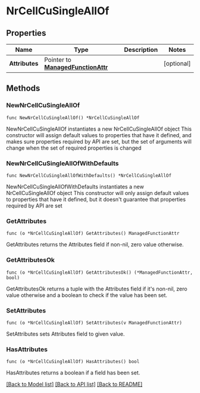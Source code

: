 # NrCellCuSingleAllOf

## Properties

Name | Type | Description | Notes
------------ | ------------- | ------------- | -------------
**Attributes** | Pointer to [**ManagedFunctionAttr**](ManagedFunction-Attr.md) |  | [optional] 

## Methods

### NewNrCellCuSingleAllOf

`func NewNrCellCuSingleAllOf() *NrCellCuSingleAllOf`

NewNrCellCuSingleAllOf instantiates a new NrCellCuSingleAllOf object
This constructor will assign default values to properties that have it defined,
and makes sure properties required by API are set, but the set of arguments
will change when the set of required properties is changed

### NewNrCellCuSingleAllOfWithDefaults

`func NewNrCellCuSingleAllOfWithDefaults() *NrCellCuSingleAllOf`

NewNrCellCuSingleAllOfWithDefaults instantiates a new NrCellCuSingleAllOf object
This constructor will only assign default values to properties that have it defined,
but it doesn't guarantee that properties required by API are set

### GetAttributes

`func (o *NrCellCuSingleAllOf) GetAttributes() ManagedFunctionAttr`

GetAttributes returns the Attributes field if non-nil, zero value otherwise.

### GetAttributesOk

`func (o *NrCellCuSingleAllOf) GetAttributesOk() (*ManagedFunctionAttr, bool)`

GetAttributesOk returns a tuple with the Attributes field if it's non-nil, zero value otherwise
and a boolean to check if the value has been set.

### SetAttributes

`func (o *NrCellCuSingleAllOf) SetAttributes(v ManagedFunctionAttr)`

SetAttributes sets Attributes field to given value.

### HasAttributes

`func (o *NrCellCuSingleAllOf) HasAttributes() bool`

HasAttributes returns a boolean if a field has been set.


[[Back to Model list]](../README.md#documentation-for-models) [[Back to API list]](../README.md#documentation-for-api-endpoints) [[Back to README]](../README.md)


